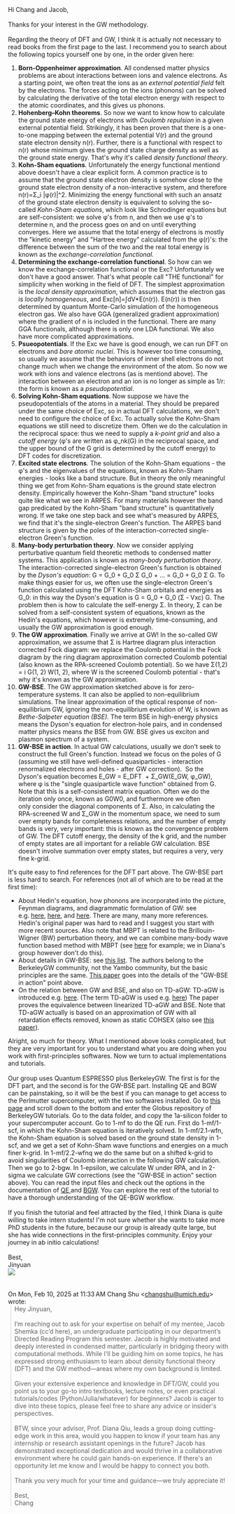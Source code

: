 <div dir="ltr">Hi&nbsp;<span class="il">Chang</span> and Jacob,<div><br></div><div>Thanks for your interest in the GW methodology.&nbsp;</div><div><br></div><div>Regarding the theory of DFT and GW, I think it is actually not necessary to read books from the first page to the last. I recommend&nbsp;you to search about the following topics yourself one by one, in the order given here:</div><div><ol><li><b>Born-Oppenheimer approximation</b>. All condensed matter physics problems are about interactions between ions and valence electrons. As a starting&nbsp;point, we often treat the ions as an <i>external potential field</i> felt by the electrons. The forces acting on the ions (phonons) can be solved by calculating the derivative of the total electron energy with respect to the atomic coordinates, and this gives us phonons.</li><li><b>Hohenberg–Kohn theorems</b>. So now we want to know how to calculate the ground state energy of electrons with <i>Coulomb repulsion</i> in a given external potential field. Strikingly, it has been proven that there is a one-to-one mapping between the external potential V(r) and the ground state electron density n(r). Further, there is a functional with respect to n(r) whose minimum gives the ground state charge density as well as the ground state energy. That's why it's called <i>density functional theory</i>.</li><li><b>Kohn-Sham equations</b>. Unfortunately the energy functional mentiond above doesn't have a clear explicit form. A common practice is to assume that the ground state electron density is somehow close to the ground state electron density of a non-interactive system, and therefore n(r)=Σ_i |φ(r)|^2. Minimizing the energy functional with such an ansatz of the ground state electron density is equivalent to solving the so-called <i>Kohn-Sham equations</i>, which look like Schrodinger equations but are self-consistent: we solve φ's from n, and then we use φ's to determine n, and the process goes on and on until everything converges. Here we assume that the total energy of electrons is mostly the "kinetic energy" and "Hartree energy" calculated from the φ(r)'s: the difference between the sum of the two and the real total energy is known as the <i>exchange-correlation functional</i>.</li><li><b>Determining the exchange-correlation functional</b>. So how can we know the exchange-correlation functional or the Exc? Unfortunately we don't have a good answer. That's what people call "THE functional" for simplicity when working in the field of DFT. The simplest approximation is the <i>local density approximation</i>, which assumes that the electron gas is <i>locally homogeneous</i>, and Exc[n]=∫dV*E(n(r)). E(n(r)) is then determined by quantum Monte-Carlo simulation of the homogeneous electron gas. We also have GGA (generalized gradient approximation) where the gradient of n is included in the functional. There are many GGA functionals, although there is only one LDA functional. We also have more complicated approximations.</li><li><b>Psueopotentials</b>. If the Exc we have is good enough, we can run DFT on electrons and <i>bare atomic nuclei</i>. This is however too time consuming, so usually we assume that the behaviors of inner shell electrons do not change much when we change the environment of the atom. So now we work with ions and valence electrons (as is mentiond above). The interaction between an electron and an ion is no longer as simple as 1/r: the form is known as a <i>pseudopotential</i>.</li><li><b>Solving Kohn-Sham equations</b>. Now suppose we have the pseudopotentials of the atoms in a material. They should be prepared under the same choice of Exc, so in actual DFT calculations, we don't need to configure the choice of Exc. To actually solve the Kohn-Sham equations we still need to discretize them. Often we do the calculation in the reciprocal space: thus we need to supply a <i>k-point grid</i>&nbsp;and also a <i>cutoff energy</i> (φ's are written as φ_nk(G) in the reciprocal space, and the upper bound of the G grid is determined by the cutoff energy) to DFT codes for discretization.</li><li><b>Excited state electrons</b>. The solution of the Kohn-Sham equations - the φ's and the eigenvalues of the equations, known as Kohn-Sham energies - looks like a band structure. But in theory the only meaningful thing we get from Kohn-Sham equations is the ground state electron density. Empirically however the Kohn-Sham "band structure" looks quite like what we see in ARPES. For many materials however the band gap predicated by the Kohn-Sham "band structure" is quantitatively wrong. If we take one step back and see what's measured by ARPES, we find that it's the single-electron Green's function. The ARPES band structure is given by the poles of the interaction-corrected single-electron Green's function.&nbsp;</li><li><b>Many-body perturbation theory</b>. Now we consider applying perturbative quantum field theoretic methods to condensed matter systems. This application is known as <i>many-body perturbation theory</i>. The interaction-corrected single-electron Green's function is obtained by the <i>Dyson's equation</i>: G = G_0&nbsp;+ G_0 Σ G_0&nbsp;+ ... = G_0&nbsp;+ G_0 Σ G. To make things easier for us, we often use the single-electron Green's function calculated using the DFT Kohn-Sham orbitals and energies as G_0: in this way the Dyson's equation is G = G_0&nbsp;+ G_0 (Σ - Vxc) G. The problem then is how to calculate the self-energy Σ. In theory, Σ can be solved from a self-consistent system of equations, known as the Hedin's equations, which however is extremely time-consuming, and usually the GW approximation is good enough.</li><li><b>The GW approximation</b>. Finally we arrive at GW! In the so-called GW approximation, we assume that Σ is Hartree diagram plus interaction corrected Fock diagram: we replace the Coulomb potential in the Fock diagram by the ring diagram approximation corrected Coulomb potential (also known as the RPA-screened Coulomb potential). So we have Σ(1,2) = i G(1, 2) W(1, 2), where W is the screened Coulomb potential - that's why it's known as the GW approximation.</li><li><b>GW-BSE</b>. The GW approximation sketched above is for zero-temperature systems. It can also be applied to non-equilibrium simulations. The linear approximation of the optical response of non-equilibrium GW, ignoring the non-equilibrium evolution of W, is known as <i>Bethe-Salpeter equation (BSE)</i>. The term BSE in high-energy physics means the Dyson's equation for electron-hole pairs, and in condensed matter physics means <i>the </i>BSE from GW. BSE gives us exciton and plasmon spectrum of a system.</li><li><b>GW-BSE in action</b>. In actual GW calculations, usually we don't seek to construct the full Green's function. Instead we focus on the poles of G (assuming we still have well-defined quasiparticles - interaction renormalized electrons and holes - after GW correction).&nbsp; So the Dyson's equation becomes E_GW = E_DFT&nbsp; + Σ_GW(E_GW, φ_GW), where φ is the "single quasiparticle wave function" obtained from G. Note that this is a self-consistent matrix equation. Often we do the iteration only once, known as G0W0, and furthermore we often only&nbsp;consider the diagonal components of Σ. Also, in calculating the RPA-screened W and Σ_GW in the momentum space, we need to sum over empty bands for completeness relations, and the number of empty bands is very, very important: this is known as the convergence problem of GW. The DFT cutoff energy, the density of the k grid, and the number of empty states are all important for a reliable GW calculation. BSE doesn't involve summation over empty states, but requires a very, very fine k-grid.</li></ol><div>It's quite easy to find references for the DFT part above. The GW-BSE part is less hard to search. For references (not all of which are to be read at the first time):</div></div><div><ul><li>About Hedin's equation, how phonons are incorporated into the picture, Feynman diagrams, and diagrammatic formulation of GW: see e.g.&nbsp;<a href="https://arxiv.org/pdf/1109.3972" target="_blank" data-saferedirecturl="https://www.google.com/url?q=https://arxiv.org/pdf/1109.3972&amp;source=gmail&amp;ust=1739935407782000&amp;usg=AOvVaw0at8FcgJYwwjjspOcB-f49">here</a>,&nbsp;<a href="https://journals.aps.org/prx/pdf/10.1103/PhysRevX.13.031026" target="_blank" data-saferedirecturl="https://www.google.com/url?q=https://journals.aps.org/prx/pdf/10.1103/PhysRevX.13.031026&amp;source=gmail&amp;ust=1739935407782000&amp;usg=AOvVaw35ExN0eZTbDJnYU49viZ5G">here</a>, and&nbsp;<a href="https://www.amazon.com/Guide-Feynman-Diagrams-Many-Body-Problem/dp/0486670473" target="_blank" data-saferedirecturl="https://www.google.com/url?q=https://www.amazon.com/Guide-Feynman-Diagrams-Many-Body-Problem/dp/0486670473&amp;source=gmail&amp;ust=1739935407782000&amp;usg=AOvVaw1J2VpNS5A3kNy7e0fjaeRr">here</a>. There are many, many more references. Hedin's original paper was hard to read and I suggest you start with more recent sources. Also note that MBPT is related to the&nbsp;Brillouin-Wigner (BW) perturbation theory, and we can combine many-body wave function based method with MBPT (see <a href="https://arxiv.org/abs/1805.11265" target="_blank" data-saferedirecturl="https://www.google.com/url?q=https://arxiv.org/abs/1805.11265&amp;source=gmail&amp;ust=1739935407782000&amp;usg=AOvVaw2HdGURhx0t6I-_Ecl1JFIW">here</a>&nbsp;for example; we in Diana's group however don't do this).</li><li>About details in GW-BSE: see&nbsp;<a href="https://berkeleygw.org/documentation/literature/" target="_blank" data-saferedirecturl="https://www.google.com/url?q=https://berkeleygw.org/documentation/literature/&amp;source=gmail&amp;ust=1739935407782000&amp;usg=AOvVaw14Yjl4q1pgCzKqFpAbsb8d">this list</a>. The authors belong to the BerkeleyGW community, not the Yambo community, but the basic principles are the same. <a href="https://journals.aps.org/prb/pdf/10.1103/PhysRevB.34.5390" target="_blank" data-saferedirecturl="https://www.google.com/url?q=https://journals.aps.org/prb/pdf/10.1103/PhysRevB.34.5390&amp;source=gmail&amp;ust=1739935407782000&amp;usg=AOvVaw2tTeJ_f9MWGD953oQoN3ID">This paper</a>&nbsp;goes into the details of the "GW-BSE in action" point above.</li><li>On the relation between GW and BSE, and also on TD-aGW: TD-aGW is introduced e.g.&nbsp;<a href="https://journals.aps.org/prb/abstract/10.1103/PhysRevB.84.245110" target="_blank" data-saferedirecturl="https://www.google.com/url?q=https://journals.aps.org/prb/abstract/10.1103/PhysRevB.84.245110&amp;source=gmail&amp;ust=1739935407782000&amp;usg=AOvVaw0LIMQwFwfL38oPkn7ZCJLi">here</a>. (The term TD-aGW is used e.g. <a href="https://www.pnas.org/doi/10.1073/pnas.2301957120" target="_blank" data-saferedirecturl="https://www.google.com/url?q=https://www.pnas.org/doi/10.1073/pnas.2301957120&amp;source=gmail&amp;ust=1739935407782000&amp;usg=AOvVaw2mJR615SWl8RZvmq85n_ho">here</a>) The paper proves the equivalence between linearized TD-aGW and BSE. Note that TD-aGW actually is based on an approximation of GW with all retardation effects removed, known as static COHSEX (also see&nbsp;<a href="https://journals.aps.org/prb/pdf/10.1103/PhysRevB.34.5390" target="_blank" data-saferedirecturl="https://www.google.com/url?q=https://journals.aps.org/prb/pdf/10.1103/PhysRevB.34.5390&amp;source=gmail&amp;ust=1739935407782000&amp;usg=AOvVaw2tTeJ_f9MWGD953oQoN3ID">this paper</a>).&nbsp;</li></ul></div><div>Alright, so much for theory. What I mentioned above looks complicated, but they are very important for you to understand what you are doing when you work with first-principles softwares. Now we turn to actual implementations and tutorials.</div><div><br></div><div>Our group uses Quantum ESPRESSO plus BerkeleyGW. The first is for the DFT part, and the second is for the GW-BSE part.&nbsp;Installing QE and BGW can be painstaking, so it will be the best if you can manage to get access to the Perlmutter supercomputer, with the two softwares installed. Go to&nbsp;<a href="https://workshop2022.berkeleygw.org/tutorial-workshop-resources/about" target="_blank" data-saferedirecturl="https://www.google.com/url?q=https://workshop2022.berkeleygw.org/tutorial-workshop-resources/about&amp;source=gmail&amp;ust=1739935407782000&amp;usg=AOvVaw0swleRmifyC6hbnqF0xzUs">this page</a>&nbsp;and scroll down to the bottom and enter the Globus repository of BerkeleyGW tutorials. Go to the data folder, and copy the&nbsp;1a-silicon folder to your supercomputer account. Go to 1-mf to do the QE run. First do 1-mf/1-scf, in which the Kohn-Sham equation is iteratively solved. In 1-mf/2.1-wfn, the Kohn-Sham equation is solved based on the ground state density in 1-scf, and we get a set of Kohn-Sham wave functions and energies on a much finer k-grid. In 1-mf/2.2-wfnq we do the same but on a shifted k-grid to avoid singularities of Coulomb interaction in the following GW calculation. Then we go to 2-bgw. In 1-epsilon, we calculate W under RPA, and in 2-sigma we calculate GW corrections (see the "GW-BSE in action" section above). You can read the input files and check out the options in the documentation of <a href="https://www.quantum-espresso.org/Doc/INPUT_PW.html" target="_blank" data-saferedirecturl="https://www.google.com/url?q=https://www.quantum-espresso.org/Doc/INPUT_PW.html&amp;source=gmail&amp;ust=1739935407782000&amp;usg=AOvVaw1wqMVHZQl6vJoTPRWRlGm-">QE </a>and <a href="http://manual.berkeleygw.org/4.0/" target="_blank" data-saferedirecturl="https://www.google.com/url?q=http://manual.berkeleygw.org/4.0/&amp;source=gmail&amp;ust=1739935407782000&amp;usg=AOvVaw3_IGg13IzT16-SblY3uRmO">BGW</a>. You can explore the rest of the tutorial to have a thorough understanding of the QE-BGW workflow.</div><div><br></div><div>If you finish the tutorial and feel attracted by the filed, I think Diana is quite willing to take intern students! I'm not sure whether she wants to take more PhD students in the future, because our group is already quite large, but she has wide connections in the first-principles community. Enjoy your journey in ab initio calculations!</div><div><br></div><div>Best,</div><div>Jinyuan</div><div class="yj6qo ajU"><div id=":13y" class="ajR" role="button" tabindex="0" data-tooltip="Show trimmed content" aria-label="Show trimmed content" aria-expanded="false"><img class="ajT" src="//ssl.gstatic.com/ui/v1/icons/mail/images/cleardot.gif"></div></div><div class="adL"><br></div></div></div></div></div></div></div></div><div class="HOEnZb adL"><div class="adm"><div id="q_24" class="ajR h4"><div class="ajT"></div></div></div><div class="h5"><br><div class="gmail_quote"><div dir="ltr" class="gmail_attr">On Mon, Feb 10, 2025 at 11:33 AM <span class="il">Chang</span> <span class="il">Shu</span> &lt;<a href="mailto:changshu@umich.edu" target="_blank"><span class="il">changshu</span>@umich.edu</a>&gt; wrote:<br></div><blockquote class="gmail_quote" style="margin:0px 0px 0px 0.8ex;border-left:1px solid rgb(204,204,204);padding-left:1ex"><div dir="ltr">Hey Jinyuan,<br><br>I’m reaching out to ask for your expertise on behalf of my mentee, Jacob Shemka (cc’d here), an undergraduate participating in our department’s Directed Reading Program this semester. Jacob is highly motivated and deeply interested in condensed matter, particularly in bridging theory with computational methods. While I'll be guiding him on some topics, he has expressed strong enthusiasm to learn about density functional theory (DFT) and the GW method—areas where my own background is limited.<br><br>Given your extensive experience and knowledge in DFT/GW, could you point us to your go-to intro textbooks, lecture notes, or even practical tutorials/codes (Python/Julia/whatever) for beginners? Jacob is eager to dive into these topics, please feel free to share any advice or insider's perspectives.<div><br></div><div>BTW, since your advisor, Prof. Diana Qiu, leads a group doing cutting-edge work in this area, would you happen to know if your team has any internship or research assistant openings in the&nbsp;future? Jacob has demonstrated exceptional dedication and would thrive in a collaborative environment where he could gain hands-on experience. If there's an opportunity let me know and I would be happy to connect you both.</div><div><br></div><div><div>Thank you very much for your time and guidance—we truly appreciate it!<br><br>Best,</div><div><span class="il">Chang</span></div></div></div>
</blockquote></div>
</div></div></div></div><div class="WhmR8e" data-hash="0"></div></div></div>